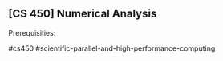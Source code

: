 ## [CS 450] Numerical Analysis

Prerequisities:


#cs450
#scientific-parallel-and-high-performance-computing